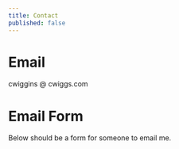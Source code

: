 ```yaml
---
title: Contact
published: false
---
```


# Email
cwiggins @ cwiggs.com

# Email Form
Below should be a form for someone to email me.